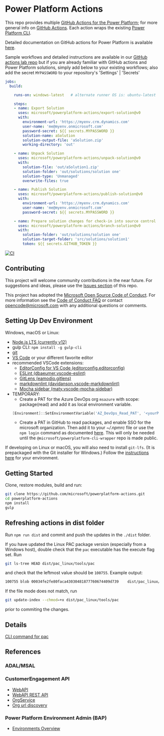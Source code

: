 # Power Platform Actions

This repo provides multiple [GitHub Actions for the Power Platform](https://aka.ms/PowerPlatformGitHub); for more general info on [GitHub Actions](https://help.github.com/en/actions).
Each action wraps the existing [Power Platform CLI](https://aka.ms/PowerPlatformCLI).

Detailed documentation on GitHub actions for Power Platform is available [here](https://aka.ms/poweractionsdocs).

Sample workflows and detailed instructions are available in our [GitHub actions lab repo](https://github.com/microsoft/powerplatform-actions-lab)
but if you are already familiar with GitHub actions and Power Platform solutions, simply add below to your existing workflows;
also add the secret `MYPASSWORD` to your repository's 'Settings' | 'Secrets'

```yaml
jobs:
  build:

    runs-on: windows-latest   # alternate runner OS is: ubuntu-latest

    steps:
    - name: Export Solution
      uses: microsoft/powerplatform-actions/export-solution@v0
      with:
        environment-url: 'https://myenv.crm.dynamics.com'
        user-name: 'me@myenv.onmicrosoft.com'
        password-secret: ${{ secrets.MYPASSWORD }}
        solution-name: aSolution
        solution-output-file: 'aSolution.zip'
        working-directory: 'out'

    - name: Unpack Solution
      uses: microsoft/powerplatform-actions/unpack-solution@v0
      with:
        solution-file: 'out/aSolution1.zip'
        solution-folder: 'out/solutions/solution one'
        solution-type: 'Unmanaged'
        overwrite-files: true

    - name: Publish Solution
      uses: microsoft/powerplatform-actions/publish-solution@v0
      with:
        environment-url: 'https://myenv.crm.dynamics.com'
        user-name: 'me@myenv.onmicrosoft.com'
        password-secret: ${{ secrets.MYPASSWORD }}

    - name: Prepare solution changes for check-in into source control
      uses: microsoft/powerplatform-actions/branch-solution@v0
      with:
        solution-folder: 'out/solutions/solution one'
        solution-target-folder: 'src/solutions/solution1'
        token: ${{ secrets.GITHUB_TOKEN }}
```

[![CI](https://github.com/microsoft/powerplatform-actions/workflows/CI/badge.svg)](https://github.com/microsoft/powerplatform-actions/actions?query=workflow%3ACI)

## Contributing

This project will welcome community contributions in the near future. For suggestions and ideas, please use the [Issues section](https://github.com/microsoft/powerplatform-actions/issues) of this repo.

This project has adopted the [Microsoft Open Source Code of Conduct](https://opensource.microsoft.com/codeofconduct/).
For more information see the [Code of Conduct FAQ](https://opensource.microsoft.com/codeofconduct/faq/) or
contact [opencode@microsoft.com](mailto:opencode@microsoft.com) with any additional questions or comments.

## Setting Up Dev Environment

Windows, macOS or Linux:

- [Node.js LTS (currently v12)](https://nodejs.org/en/download/)
- gulp CLI: ```npm install -g gulp-cli```
- [git](https://git-scm.com/downloads)
- [VS Code](https://code.visualstudio.com/Download) or your different favorite editor
- recommended VSCode extensions:
  - [EditorConfig for VS Code (editorconfig.editorconfig)](https://github.com/editorconfig/editorconfig-vscode)
  - [ESLint (dbaeumer.vscode-eslint)](https://github.com/Microsoft/vscode-eslint)
  - [GitLens (eamodio.gitlens)](https://github.com/eamodio/vscode-gitlens)
  - [markdownlint (davidanson.vscode-markdownlint)](https://github.com/DavidAnson/vscode-markdownlint)
  - [Mocha sidebar (maty.vscode-mocha-sidebar)](https://github.com/maty21/mocha-sidebar)
- TEMPORARY:
  - Create a PAT for the Azure DevOps org ```msazure``` with scope: package(read) and add it as local environment variable.
  ```Powershell
  [Environment]::SetEnvironmentVariable('AZ_DevOps_Read_PAT', '<yourPAT>', [EnvironmentVariableTarget]::User)
  ```
  - Create a PAT in GitHub to read packages, and enable SSO for the microsoft organization. Then add it to your *~/.npmrc* file or use the `npm login` command as documented [here](https://docs.github.com/en/packages/guides/configuring-npm-for-use-with-github-packages#authenticating-with-a-personal-access-token). This will only be needed until the `@microsoft/powerplatform-cli-wrapper` repo is made public.

If developing on Linux or macOS, you will also need to install `git-lfs`.  (It is prepackaged with the Git installer for Windows.)  Follow the [instructions here](https://docs.github.com/en/github/managing-large-files/installing-git-large-file-storage) for your environment.

## Getting Started

Clone, restore modules, build and run:

```bash
git clone https://github.com/microsoft/powerplatform-actions.git
cd powerplatform-actions
npm install
gulp
```

## Refreshing actions in dist folder

Run ```npm run dist``` and commit and push the updates in the ```./dist``` folder.

If you have updated the Linux PAC package version (especially from a Windows host), double check that the `pac` executable has the execute flag set.  Run
```bash
git ls-tree HEAD dist/pac_linux/tools/pac
```
and check that the leftmost value should be `100755`.  Example output:
```bash
100755 blob 00034fe2fe80faca43030481877760674409d739    dist/pac_linux/tools/pac
```
If the file mode does not match, run
```bash
git update-index --chmod=+x dist/pac_linux/tools/pac
```
prior to commiting the changes.
## Details

[CLI command for pac](https://docs.microsoft.com/en-us/powerapps/developer/common-data-service/powerapps-cli#solution)

## References

### ADAL/MSAL

### CustomerEngagement API

- [WebAPI](https://docs.microsoft.com/en-us/powerapps/developer/common-data-service/webapi/overview)
- [WebAPI REST API](https://docs.microsoft.com/en-us/dynamics365/customer-engagement/web-api/about?view=dynamics-ce-odata-9)
- [OrgService](https://docs.microsoft.com/en-us/powerapps/developer/common-data-service/org-service/overview)
- [Org url discovery](https://docs.microsoft.com/en-us/powerapps/developer/common-data-service/webapi/discover-url-organization-web-api)

### Power Platform Environment Admin (BAP)

- [Environments Overview](https://docs.microsoft.com/en-us/power-platform/admin/environments-overview)
